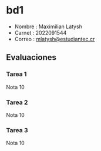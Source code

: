# bd1

* Nombre : Maximilian Latysh
* Carnet : 2022091544
* Correo : mlatysh@estudiantec.cr

## Evaluaciones

### Tarea 1

Nota 10

### Tarea 2

Nota 10

### Tarea 3

Nota 10
